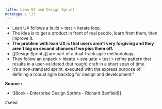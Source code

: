 ```yaml
---
title: Lean UX and Design Sprint
notetype : lit
---
```


- Lean UX follows a build > test > iterate loop. 
- The idea is to get a product in front of real people, learn from them, then improve it. 
- **The problem with lean UX is that users aren’t very forgiving and they aren’t big on second chances if we piss them off.**
- [[Design Sprints]] are part of a dual-track agile methodology. 
- They follow an unpack > ideate > evaluate > test > refine pattern that results in a user-validated (but rough) draft in a short span of time.
-  It’s a non-standard sprint, executed with the express purpose of defining a robust agile backlog for design and development.”

**Source :**

- [[Book - Enterprise Design Sprints - Richard Banfield]]  

#seed 